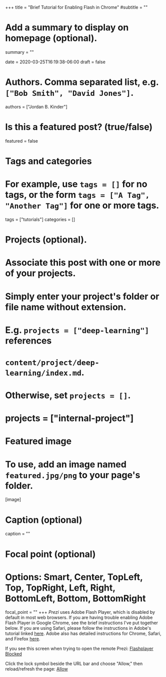 +++
title = "Brief Tutorial for Enabling Flash in Chrome"
#subtitle = ""

# Add a summary to display on homepage (optional).
summary = ""

date = 2020-03-25T16:19:38-06:00
draft = false

# Authors. Comma separated list, e.g. `["Bob Smith", "David Jones"]`.
authors = ["Jordan B. Kinder"]

# Is this a featured post? (true/false)
featured = false

# Tags and categories
# For example, use `tags = []` for no tags, or the form `tags = ["A Tag", "Another Tag"]` for one or more tags.
tags = ["tutorials"]
categories = []

# Projects (optional).
#   Associate this post with one or more of your projects.
#   Simply enter your project's folder or file name without extension.
#   E.g. `projects = ["deep-learning"]` references 
#   `content/project/deep-learning/index.md`.
#   Otherwise, set `projects = []`.
# projects = ["internal-project"]

# Featured image
# To use, add an image named `featured.jpg/png` to your page's folder. 
[image]
  # Caption (optional)
  caption = ""

  # Focal point (optional)
  # Options: Smart, Center, TopLeft, Top, TopRight, Left, Right, BottomLeft, Bottom, BottomRight
  focal_point = ""
+++
*Prezi* uses Adobe Flash Player, which is disabled by default in most web browsers. If you are having trouble enabling Adobe Flash Player in Google Chrome, see the brief instructions I've put together below. If you are using Safari, please follow the instructions in Adobe's tutorial linked [here](https://helpx.adobe.com/ca/flash-player/kb/enabling-flash-player-safari.html#later-macOS-versions). Adobe also has detailed instructions for Chrome, Safari, and Firefox [here](https://helpx.adobe.com/flash-player/kb/video-display-firefox-safari-chrome.html).

If you see this screen when trying to open the remote Prezi:
[Flashplayer Blocked](/home/jordan/git/jbkinder.github.io/content/post/flash-tutorial/blocked.png)

Click the lock symbol beside the URL bar and choose "Allow," then reload/refresh the page:
[Allow](/home/jordan/git/jbkinder.github.io/content/post/flash-tutorial/allow.png)


